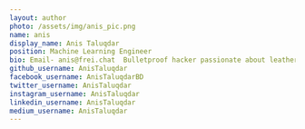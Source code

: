 ```yaml
---
layout: author
photo: /assets/img/anis_pic.png
name: anis
display_name: Anis Taluqdar
position: Machine Learning Engineer
bio: Email- anis@frei.chat  Bulletproof hacker passionate about leather clothes. 
github_username: AnisTaluqdar
facebook_username: AnisTaluqdarBD
twitter_username: AnisTaluqdar
instagram_username: AnisTaluqdar
linkedin_username: AnisTaluqdar
medium_username: AnisTaluqdar
---
```


